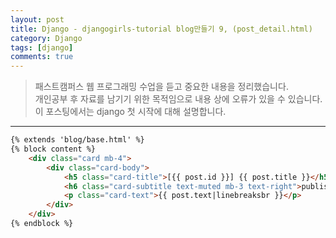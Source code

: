 ```yaml
---
layout: post
title: Django - djangogirls-tutorial blog만들기 9, (post_detail.html)
category: Django
tags: [django]
comments: true
---
```


> 패스트캠퍼스 웹 프로그래밍 수업을 듣고 중요한 내용을 정리했습니다.     
개인공부 후 자료를 남기기 위한 목적임으로 내용 상에 오류가 있을 수 있습니다.      
> 이 포스팅에서는 django 첫 시작에 대해 설명합니다.

<hr>

```html
{% extends 'blog/base.html' %}
{% block content %}
    <div class="card mb-4">
        <div class="card-body">
            <h5 class="card-title">[{{ post.id }}] {{ post.title }}</h5>
            <h6 class="card-subtitle text-muted mb-3 text-right">published: {{ post.published_date }}</h6>
            <p class="card-text">{{ post.text|linebreaksbr }}</p>
        </div>
    </div>
{% endblock %}
```
